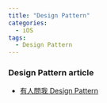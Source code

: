 ```yaml
---
title: "Design Pattern"
categories:
  - iOS
tags:
  - Design Pattern
---
```


### Design Pattern article
- [有人問我 Design Pattern](https://zonble.net/archives/2014_04/1607.php)